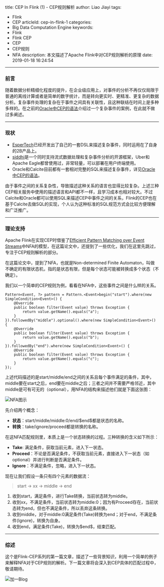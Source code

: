 title: CEP In Flink (1) - CEP规则解析
author: Liao Jiayi
tags:
  - Flink
  - CEP
articleId: cep-in-flink-1
categories:
  - Big Data Computation Engine
keywords:
  - Flink
  - Flink CEP
  - CEP
  - CEP规则
  - NFA
description: 本文描述了Apache Flink中对CEP规则解析的原理
date: 2019-01-18 16:24:54
---
### 前言
随着数据分析精细化程度的提升，在企业级应用上，对事件的分析不再仅仅局限于普通的离线计算或者是简单的数字统计，而是转向更实时、更精准、更复杂的数据分析。复杂事件处理的复杂在于事件之间具有关联性，且这种联结在时间上是多种多样的。在之前的[Oracle中CEP的语法](http://www.liaojiayi.com/2018/08/25/oracle-cep/)介绍过一个复杂事件的案例，在此就不做过多阐述。

***
### 现状

* [EsperTech](http://www.espertech.com/)已经开发出了自己的一套DSL来描述复杂事件，同时运用在了自身的2B产品上。
* [siddhi](https://github.com/wso2/siddhi)是一个同时支持流式数据处理和复杂事件分析的开源框架，Uber和Apache Eagle都曾使用过，非常轻量，可以部署在用户终端使用。
* Oracle和Calcite目前都有一套相对完整的SQL来描述复杂事件，详见[Oracle中CEP的语法](http://www.liaojiayi.com/2018/08/25/oracle-cep/)。

由于事件之间的关系复杂性，导致描述这种关系的语言也显得比较复杂。上述三种CEP相关服务中使用的描述语言和API都不一样，且学习成本也相对较大。不过Calcite和Oracle都可以使用SQL来描述CEP中事件之间的关系，Flink的CEP也在基于Calcite去做SQL的实现，个人认为这种标准的SQL规范方式会比较方便理解和广泛推广。
***

### 理论支持
Apache Flink在实现CEP时借鉴了[Efficient Pattern Matching over Event Streams](https://people.cs.umass.edu/~yanlei/publications/sase-sigmod08.pdf)中NFA的模型，在这篇论文中，还提到了一些优化，我们在这里先跳过，专注于CEP规则解析的部分。

在这篇论文中，提到了NFA，也就是Non-determined Finite Automaton，叫做不确定的有限状态机，指的是状态有限，但是每个状态可能被转换成多个状态（不确定）。  
  
我们以一个简单的CEP规则为例，看看在NFA中，这些事件之间是什么样的关系。

```
Pattern<Event, ?> pattern = Pattern.<Event>begin("start").where(new SimpleCondition<Event>() {
	@Override
	public boolean filter(Event value) throws Exception {
		return value.getName().equals("a");
	}
}).followedBy("middle").optional().where(new SimpleCondition<Event>() {
	@Override
	public boolean filter(Event value) throws Exception {
		return value.getName().equals("b");
	}
}).followedBy("end").where(new SimpleCondition<Event>() {
	@Override
	public boolean filter(Event value) throws Exception {
		return value.getName().equals("c");
	}
});   

```

上述代码描述的是start/middle/end之间的关系且每个事件满足的条件，其中，middle要在start之后，end要在middle之后；三者之间并不需要严格邻近，其中middle是可有可无的（optional），用NFA的结构来描述他们就是下面这张图：

![NFA图示][1]


先介绍两个概念：

* **状态**：start/middle/middle:0/end/\$end\$都是状态的名称。
* **转换**：take/ignore/proceed都是转换的名称。

在这NFA匹配规则里，本质上是一个状态转换的过程。三种转换的含义如下所示：

* **Take**: 满足条件，获取当前元素，进入下一状态。
* **Proceed**：不论是否满足条件，不获取当前元素，直接进入下一状态（如optional）并进行判断是否满足条件。
* **Ignore**：不满足条件，忽略，进入下一状态。

现在让我们假设一条只有四个元素的数据流：
> start -> xx -> middle -> end

1. 收到start，满足条件，进行Take转换，当前状态转为middle。
2. 收到xx，不满足条件，当前状态转为middle:0；因为有Proceed存在，当前状态转为end，但也不满足条件，所以丢弃这条转换。
3. 收到middle，对于middle:0满足条件(Take)转换为end；对于end，不满足条件(Ignore)，转换为自身。
4. 收到end，满足条件(Take)，转换为\$end\$，结束匹配。

***

### 综述
这个是Flink-CEP系列的第一篇文章，描述了一些背景知识，利用一个简单的例子来解释NFA对于CEP规则的解析。下一篇文章将会深入到CEP具体的匹配过程中，敬请期待。



![加一Blog][2]

  [2]: http://www.liaojiayi.com/assets/jiayi_end_qr.png

  [1]: http://www.liaojiayi.com/assets/NFA-Structure-Example.png